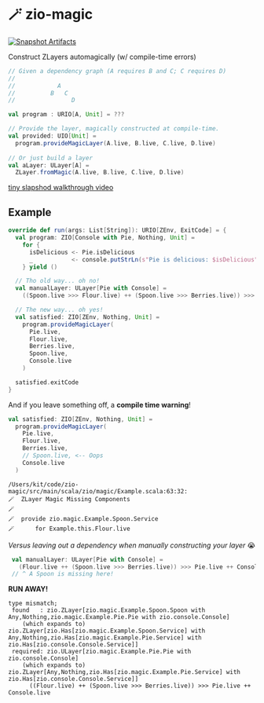 # 🪄 zio-magic

[![Snapshot Artifacts][Badge-SonatypeSnapshots]][Link-SonatypeSnapshots]

Construct ZLayers automagically (w/ compile-time errors) 

```scala 
// Given a dependency graph (A requires B and C; C requires D)
//
//            A
//          B   C 
//                D

val program : URIO[A, Unit] = ???

// Provide the layer, magically constructed at compile-time.
val provided: UIO[Unit] = 
  program.provideMagicLayer(A.live, B.live, C.live, D.live)
  
// Or just build a layer
val aLayer: ULayer[A] = 
  ZLayer.fromMagic(A.live, B.live, C.live, D.live)
```

[tiny slapshod walkthrough video](https://cln.sh/QhhXLu)

## Example

```scala
override def run(args: List[String]): URIO[ZEnv, ExitCode] = {
  val program: ZIO[Console with Pie, Nothing, Unit] =
    for {
      isDelicious <- Pie.isDelicious
      _           <- console.putStrLn(s"Pie is delicious: $isDelicious")
    } yield ()

  // Tho old way... oh no!
  val manualLayer: ULayer[Pie with Console] =
    ((Spoon.live >>> Flour.live) ++ (Spoon.live >>> Berries.live)) >>> Pie.live ++ Console.live

  // The new way... oh yes!
  val satisfied: ZIO[ZEnv, Nothing, Unit] =
    program.provideMagicLayer(
      Pie.live,
      Flour.live,
      Berries.live,
      Spoon.live,
      Console.live
    )

  satisfied.exitCode
}
```

And if you leave something off, a **compile time warning**!

```scala
val satisfied: ZIO[ZEnv, Nothing, Unit] =
  program.provideMagicLayer(
    Pie.live,
    Flour.live,
    Berries.live,
    // Spoon.live, <-- Oops
    Console.live
  )
```

```shell
/Users/kit/code/zio-magic/src/main/scala/zio/magic/Example.scala:63:32:
🪄  ZLayer Magic Missing Components
🪄
🪄  provide zio.magic.Example.Spoon.Service
🪄      for Example.this.Flour.live
```


*Versus leaving out a dependency when manually constructing your layer*  😭

```scala
 val manualLayer: ULayer[Pie with Console] =
   (Flour.live ++ (Spoon.live >>> Berries.live)) >>> Pie.live ++ Console.live
 // ^ A Spoon is missing here! 
```

**RUN AWAY!**

```shell
type mismatch;
 found   : zio.ZLayer[zio.magic.Example.Spoon.Spoon with Any,Nothing,zio.magic.Example.Pie.Pie with zio.console.Console]
    (which expands to)  zio.ZLayer[zio.Has[zio.magic.Example.Spoon.Service] with Any,Nothing,zio.Has[zio.magic.Example.Pie.Service] with zio.Has[zio.console.Console.Service]]
 required: zio.ULayer[zio.magic.Example.Pie.Pie with zio.console.Console]
    (which expands to)  zio.ZLayer[Any,Nothing,zio.Has[zio.magic.Example.Pie.Service] with zio.Has[zio.console.Console.Service]]
      ((Flour.live) ++ (Spoon.live >>> Berries.live)) >>> Pie.live ++ Console.live
```


[Badge-SonatypeReleases]: https://img.shields.io/nexus/r/https/oss.sonatype.org/io.github.kitlangton/zio-magic_2.13.svg "Sonatype Releases"
[Badge-SonatypeSnapshots]: https://img.shields.io/nexus/s/https/oss.sonatype.org/io.github.kitlangton/zio-magic_2.13.svg "Sonatype Snapshots"
[Link-SonatypeSnapshots]: https://oss.sonatype.org/content/repositories/snapshots/io/github/kitlangton/zio-magic_2.13 "Sonatype Snapshots"
